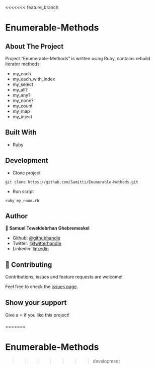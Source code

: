<<<<<<< feature_branch
# Enumerable-Methods

## About The Project

Project “Enumerable-Methods” is written using Ruby, contains rebuild iterator methods: 
* my_each
* my_each_with_index
* my_select
* my_all?
* my_any?
* my_none?
* my_count
* my_map
* my_inject

## Built With

* Ruby

## Development

* Clone project
```
git clone https://github.com/Samitti/Enumerable-Methods.git
```
* Run script
```
ruby my_enum.rb
```

## Author

👤 **Samuel Teweldebrhan Ghebremeskel**

- Github: [@githubhandle](https://github.com/Samitti)
- Twitter: [@twitterhandle](https://twitter.com/Samuel63734232)
- Linkedin: [linkedin](https://www.linkedin.com/in/samuel-ghebremeskel-29685811a/)

## 🤝 Contributing

Contributions, issues and feature requests are welcome!

Feel free to check the [issues page](https://github.com/Samitti/Enumerable-Methods/issues).

## Show your support

Give a ⭐️ if you like this project!

=======
# Enumerable-Methods
>>>>>>> development
